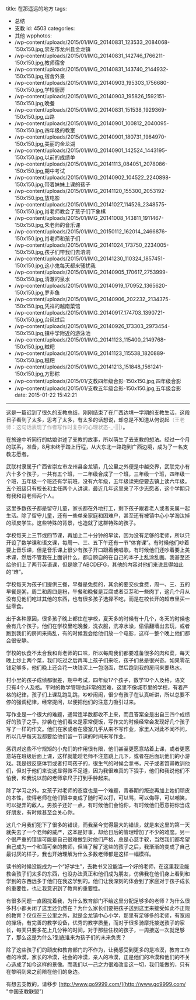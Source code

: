 title: 在那遥远的地方
tags:
  - 总结
  - 支教
id: 4503
categories:
  - 其他
wpphotos:
  - /wp-content/uploads/2015/01/IMG_20140831_123533_2084068-150x150.jpg,崇左市龙州县金龙镇
  - /wp-content/uploads/2015/01/IMG_20140831_142746_1766211-150x150.jpg,教师宿舍
  - /wp-content/uploads/2015/01/IMG_20140831_143740_2144932-150x150.jpg,宿舍外景
  - /wp-content/uploads/2015/01/IMG_20140903_195303_1756680-150x150.jpg,学校厨房
  - /wp-content/uploads/2015/01/IMG_20140903_195826_1592151-150x150.jpg,晚餐
  - /wp-content/uploads/2015/01/IMG_20140831_151538_1929369-150x150.jpg,山路
  - /wp-content/uploads/2015/01/IMG_20140901_100812_2040095-150x150.jpg,四年级的教室
  - /wp-content/uploads/2015/01/IMG_20140901_180731_1984970-150x150.jpg,美丽的金龙湖
  - /wp-content/uploads/2015/01/IMG_20140901_142524_1443195-150x150.jpg,以前的成绩单
  - /wp-content/uploads/2015/01/IMG_20141113_084051_2078086-150x150.jpg,期中考试
  - /wp-content/uploads/2015/01/IMG_20140902_104522_2240898-150x150.jpg,带着妹妹上课的孩子
  - /wp-content/uploads/2015/01/IMG_20141120_155300_2053192-150x150.jpg,放电影
  - /wp-content/uploads/2015/01/IMG_20141027_114526_2348575-150x150.jpg,肖老师教会了孩子们下象棋
  - /wp-content/uploads/2015/01/IMG_20141008_143811_1911467-150x150.jpg,朱老师的音乐课
  - /wp-content/uploads/2015/01/IMG_20150112_162014_2466876-150x150.jpg,肖老师和孩子们
  - /wp-content/uploads/2015/01/IMG_20141024_173750_2234005-150x150.jpg,孩子们带我们去溶洞
  - /wp-content/uploads/2015/01/IMG_20141230_110324_1857451-150x150.jpg,这小鬼每天都来骚扰我
  - /wp-content/uploads/2015/01/IMG_20140905_170617_2753999-150x150.jpg,清澈的泉水
  - /wp-content/uploads/2015/01/IMG_20140919_170952_1365620-150x150.jpg,罗非鱼
  - /wp-content/uploads/2015/01/IMG_20140906_202232_2134375-150x150.jpg,凭祥的越南菜馆
  - /wp-content/uploads/2015/01/IMG_20140917_174703_1390721-150x150.jpg,台风过后
  - /wp-content/uploads/2015/01/IMG_20140926_173303_2973454-150x150.jpg,镇中学附近的游泳池
  - /wp-content/uploads/2015/01/IMG_20141123_115400_2149768-150x150.jpg,糍粑
  - /wp-content/uploads/2015/01/IMG_20141123_115538_1820889-150x150.jpg,糍粑
  - /wp-content/uploads/2015/01/IMG_20141213_151848_1561241-150x150.jpg,方形粽
  - /wp-content/uploads/2015/01/支教四年级合影-150x150.jpg,四年级合影
  - /wp-content/uploads/2015/01/支教五年级合影-150x150.jpg,五年级合影
date: 2015-01-22 15:42:21
---

这是一篇迟到了很久的支教总结，刚刚结束了在广西边境一学期的支教生活，这段日子看到了太多，思考了太多，有太多的话想说，却总是不知道从何说起<span style="color: #999999;">（王老师：这句话表现了作者写作时复杂的心理状态-_-|||）</span>。

在旅途中听同行的姑娘讲述了支教的故事，所以萌生了去支教的想法。经过一个月的联系，准备，8月末终于踏上行程，从大东北一路跑到广西边境，成为了一名支教志愿者。

武联村隶属于广西省崇左市龙州县金龙镇，几公里之外便是中越交界，武联完小有六十多个孩子，一共有五个班，一二年级合成了一个班，三年级一个班，四年级一个班，五年级一个班还有学前班，没有六年级，五年级读完便要去镇上读六年级。五个班级只有校长和主任两个人讲课，最近几年这里来了不少志愿者，这个学期只有我和肖老师两个人。

这里多数孩子都是留守儿童，家长都在外地打工，剩下孩子跟着老人或者亲属一起生活。除了留守儿童，还有一些单亲家庭和困难户，甚至还有被镇中心小学淘汰掉的顽皮学生。这些特殊的背景，也造就了这群特殊的孩子。

学校每天上三节或四节课，再加上二十分钟的早读，因为没有足够的老师，所以只开设了数学课和语文课，每周一、三、五下午还有一节“体育课”。有时候他们吵着要上音乐课，但是音乐课上很少有孩子开口跟着我唱歌。有时候他们还吵着要上美术课，然后不管我在上面讲什么，都自顾自的在自己的本子上乱涂乱画。我甚至还给他们上了两节英语课，但是除了ABCDEFG，其他的内容对他们来说显得如此的“难”。

学校每天为孩子们提供三餐，早餐是免费的，其余的要交伙食费，周一、三、五的早餐是粥，周二和周四是粉，午餐和晚餐是豆腐或者豆芽和一些肉丁，这几个月从没有见他们吃过其他的东西，也有很多孩子选择不吃，而是在校长开的超市里买一些零食。

出于各种原因，很多孩子晚上都住在学校，夏天多的时候有十几个，冬天的时候也会有几个孩子。他们在学校里吃晚餐，洗衣服，洗凉水澡，偷偷翻墙出去玩，或者跑到我们的房间来捣乱，有的时候我会给他们放一个电影，这样一整个晚上他们都会很安静。

学校的伙食不太合我和肖老师的口味，所以每周我们都要准备很多的肉和菜，每天晚上炒上两个菜，我们吃过之后再叫上孩子们来吃，孩子们总是很兴奋。如果零花钱足够多，他们晚上还会花一块钱买上一包泡面，然后跑到我的房间来要热水。

村小里的孩子成绩都很差，期中考试，四年级17个孩子，数学10个人及格，语文只有4个人及格。平时的教学管理也非常的困难，这里不像城市里的学校，有着严格的纪律，孩子们上课乱跑乱跳，吵吵闹闹，很少有孩子在认真听讲，所以总要不停的强调纪律，经常提问，以便把他们的注意力吸引过来。

写作业是一个很大的难题，通常连半数都收不上来，而且答案全是出自三四个成绩好的孩子之手。抄袭在他们看来是家常便饭，写作文的时候经常会发现好几个孩子写了一样的作文。他们在家或者在寝室几乎从来不写作业，家里人对此不闻不问，所以几乎每天我都要给他们留一节课的时间来写作业。

惩罚对这些不守规矩的小鬼们的作用很有限，他们甚至更愿意站着上课，或者更愿意站在班级后面上课，这样就能趁老师不注意跳上几下，或者在后面玩他们的小游戏。我是很反感体罚或者打骂孩子的，很生气的时候会拿书，尺子或者笤帚教训他们，但对于他们来说这显得微不足道，因为我很难真的下狠手，他们和我说他们不怕我，和我说以前的老师拿尺子打到手肿起来。

除了学习之外，女孩子对老师的态度也是一个难题，青春期的叛逆再加上她们顽皮的本性，使得老师在他们眼中变成了随时可以打，可以骂，可以侮辱，可以嘲笑，可以捉弄的敌人。男孩子还好一点，有时候他们会怕你，有时候他们愿意把你当成好朋友，有时候甚至会关心你。

这几个月我们犯下了很多的错误，而我至今觉得最大的错误，就是来这里的第一天就失去了一个老师的威严，这本是好事，却给日后的管理增加了不少的难度。另一个很严重的错误可能是自己很难做到对他们严格，总是心慈手软，当然我们都希望自己成为一个和蔼可亲的教师，但当了解了这些的孩子之后，我渐渐的变成了自己最讨厌的样子，我也开始理解为什么多数老师都是这样一幅模样。

读书的时候没能成为一个“好学生”，去教书又没能当一个好的老师，在这里我没能教会孩子们太多的东西，也没办法真正和他们成为朋友，仿佛我在他们身上看到和学到的东西远多于他们在我这学到的。他们让我深刻的体会到了家庭对于孩子成长的重要性，也让我意识到了教育的重要性。

有很多问题一直困扰着我，为什么教育部门不给这里分配足够多的老师？为什么很多村小都关闭了这里还仍然在？为什么家长们要把孩子送到这里来接受如此不正规的教育？仅仅在三公里之外，就是金龙镇中心小学，那里有足够多的老师，有宽阔的操场，有完善的教学设备，优秀的教学质量，而对于很多骑摩托接送孩子的家长，每天只要多花上几分钟的时间，对于那些住校的孩子，一周接送一次就足够了，那么这是为什么?到底谁来为孩子们的未来负责？

除了这些孩子们的顽皮和教育部门的不作为，让我感受到更多的是冷漠，教育工作者的冷漠，家长的冷漠，社会的冷漠，亲人的冷漠，正是他们的冷漠和他们的不关心造成了如今这样的景像。而我们以一己之力很难改变这一切，我们能做的，只有在黎明到来之前陪在他们的身边。

有想去支教的，请移步 [http://www.go9999.com/](http://www.go9999.com/ "中国支教联盟")
